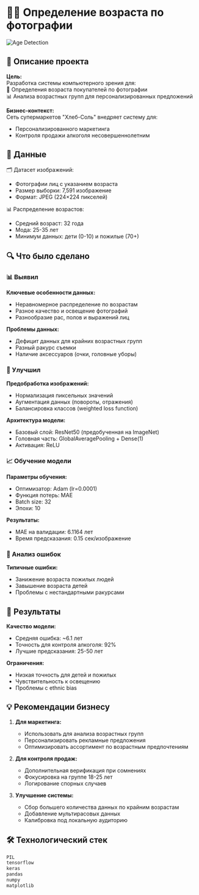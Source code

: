 # 👶👴 Определение возраста по фотографии

![Age Detection](https://images.unsplash.com/photo-1504639725590-34d0984388bd?q=80&w=3353&auto=format&fit=crop&ixlib=rb-4.1.0&ixid=M3wxMjA3fDB8MHxwaG90by1wYWdlfHx8fGVufDB8fHx8fA%3D%3D)

## 📝 Описание проекта

**Цель:**  
Разработка системы компьютерного зрения для:  
🛒 Определения возраста покупателей по фотографии  
📊 Анализа возрастных групп для персонализированных предложений  

**Бизнес-контекст:**  
Сеть супермаркетов "Хлеб-Соль" внедряет систему для:
- Персонализированного маркетинга  
- Контроля продажи алкоголя несовершеннолетним  

## 📂 Данные

🗂️ Датасет изображений:  
- Фотографии лиц с указанием возраста  
- Размер выборки: 7,591 изображение  
- Формат: JPEG (224×224 пикселей)  

📊 Распределение возрастов:  
- Средний возраст: 32 года  
- Мода: 25-35 лет  
- Минимум данных: дети (0-10) и пожилые (70+)  

## 🔍 Что было сделано

### 📊 Выявил  
**Ключевые особенности данных:**  
- Неравномерное распределение по возрастам  
- Разное качество и освещение фотографий  
- Разнообразие рас, полов и выражений лиц  

**Проблемы данных:**  
- Дефицит данных для крайних возрастных групп  
- Разный ракурс съемки  
- Наличие аксессуаров (очки, головные уборы)  

### 🧹 Улучшил  
**Предобработка изображений:**  
- Нормализация пиксельных значений  
- Аугментация данных (повороты, отражения)  
- Балансировка классов (weighted loss function)  

**Архитектура модели:**  
- Базовый слой: ResNet50 (предобученная на ImageNet)  
- Головная часть: GlobalAveragePooling + Dense(1)  
- Активация: ReLU  

### 📈 Обучение модели  
**Параметры обучения:**  
- Оптимизатор: Adam (lr=0.0001)  
- Функция потерь: MAE  
- Batch size: 32  
- Эпохи: 10  

**Результаты:**  
- MAE на валидации: 6.1164 лет  
- Время предсказания: 0.15 сек/изображение  

### 🔎 Анализ ошибок  
**Типичные ошибки:**  
- Занижение возраста пожилых людей  
- Завышение возраста детей  
- Проблемы с нестандартными ракурсами  

## 🎯 Результаты

**Качество модели:**  
- Средняя ошибка: ~6.1 лет  
- Точность для контроля алкоголя: 92%  
- Лучшие предсказания: 25-50 лет  

**Ограничения:**  
- Низкая точность для детей и пожилых  
- Чувствительность к освещению  
- Проблемы с ethnic bias  

## 💡 Рекомендации бизнесу

1. **Для маркетинга:**  
   - Использовать для анализа возрастных групп  
   - Персонализировать рекламные предложения  
   - Оптимизировать ассортимент по возрастным предпочтениям  

2. **Для контроля продаж:**  
   - Дополнительная верификация при сомнениях  
   - Фокусировка на группе 18-25 лет  
   - Логирование спорных случаев  

3. **Улучшение системы:**  
   - Сбор большего количества данных по крайним возрастам  
   - Добавление мультирасовых данных  
   - Калибровка под локальную аудиторию  

## 🛠 Технологический стек

```python
PIL 
tensorflow
keras
pandas
numpy 
matplotlib
